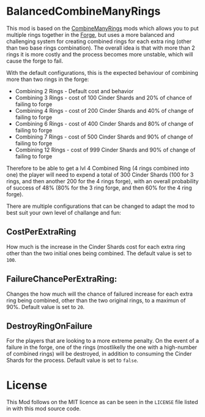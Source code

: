 # BalancedCombineManyRings
This mod is based on the [CombineManyRings](https://github.com/SlivaStari/CombineManyRings) mods which allows you to put multiple rings together in the [Forge](https://stardewvalleywiki.com/Forge#Combined_Rings), but uses a more balanced and challenging system for creating combined rings for each extra ring (other than two base rings combination). The overall idea is that with more than 2 rings it is more costly and the process becomes more unstable, which will cause the forge to fail.

With the default configurations, this is the expected behaviour of combining more than two rings in the forge:


* Combining 2 Rings - Default cost and behavior
* Combining 3 Rings - cost of 100 Cinder Shards and 20% of chance of failing to forge
* Combining 4 Rings - cost of 200 Cinder Shards and 40% of change of failing to forge
* Combining 6 Rings - cost of 400 Cinder Shards and 80% of change of failing to forge
* Combining 7 Rings - cost of 500 Cinder Shards and 90% of change of failing to forge
* Combining 12 Rings - cost of 999 Cinder Shards and 90% of change of failing to forge


Therefore to be able to get a lvl 4 Combined Ring (4 rings combined into one) the player will need to expend a total of 300 Cinder Shards (100 for 3 rings, and then another 200 for the 4 rings forge), with an overall probability of success of 48% (80% for the 3 ring forge, and then 60% for the 4 ring forge).


There are multiple configurations that can be changed to adapt the mod to best suit your own level of challange and fun:
## CostPerExtraRing
How much is the increase in the Cinder Shards cost for each extra ring other than the two initial ones being combined.
The default value is set to `100`.

## FailureChancePerExtraRing:
Changes the how much will the chance of failured increase for each extra ring being combined, other than the two original rings, to a maximun of 90%.
Default value is set to `20`.


## DestroyRingOnFailure
For the players that are looking to a more extreme penalty. On the event of a failure in the forge, one of the rings (mostlikelly the one with a high-number of combined rings) will be destroyed, in addition to consuming the Cinder Shards for the process.
Default value is set to `false`.


# License
This Mod follows on the MIT licence as can be seen in the `LICENSE` file listed in with this mod source code.
